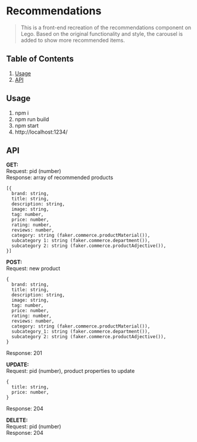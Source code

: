 # Recommendations
> This is a front-end recreation of the recommendations component on Lego. Based on the original functionality and style, the carousel is added to show more recommended items.


## Table of Contents
1. [Usage](#Usage)
2. [API](#API)


## Usage
1. npm i
2. npm run build
3. npm start
4. http://localhost:1234/


## API
**GET:**\
Request: pid (number)\
Response: array of recommended products
```
[{
  brand: string,
  title: string,
  description: string,
  image: string,
  tag: number,
  price: number,
  rating: number,
  reviews: number,
  category: string (faker.commerce.productMaterial()),
  subcategory 1: string (faker.commerce.department()),
  subcategory 2: string (faker.commerce.productAdjective()),
}]
```

**POST:**\
Request: new product
```
{
  brand: string,
  title: string,
  description: string,
  image: string,
  tag: number,
  price: number,
  rating: number,
  reviews: number,
  category: string (faker.commerce.productMaterial()),
  subcategory_1: string (faker.commerce.department()),
  subcategory 2: string (faker.commerce.productAdjective()),
}
```
Response: 201

**UPDATE:**\
Request: pid (number), product properties to update
```
{
  title: string,
  price: number,
}
```
Response: 204

**DELETE:**\
Request: pid (number)\
Response: 204
